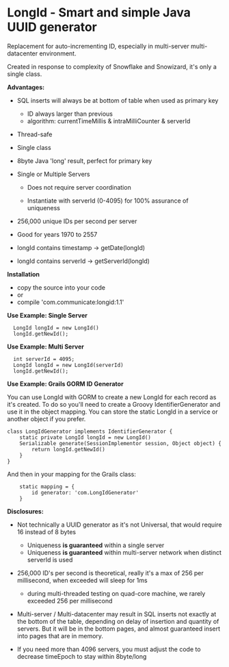 # LongId - Smart and simple Java UUID generator

Replacement for auto-incrementing ID, especially in multi-server multi-datacenter environment.

Created in response to complexity of Snowflake and Snowizard, it's only a single class.

**Advantages:**

- SQL inserts will always be at bottom of table when used as primary key
  - ID always larger than previous
  - algorithm: currentTimeMillis & intraMilliCounter & serverId

- Thread-safe
  
- Single class

- 8byte Java 'long' result, perfect for primary key

- Single or Multiple Servers 

  - Does not require server coordination

  - Instantiate with serverId (0-4095) for 100% assurance of uniqueness

- 256,000 unique IDs per second per server

- Good for years 1970 to 2557

- longId contains timestamp -> getDate(longId) 

- longId contains serverId  -> getServerId(longId) 


**Installation**

- copy the source into your code
- or
- compile 'com.communicate:longid:1.1'

**Use Example: Single Server**
```
  LongId longId = new LongId()
  longId.getNewId();
```

**Use Example: Multi Server**
```
  int serverId = 4095;
  LongId longId = new LongId(serverId)
  longId.getNewId();
```


**Use Example: Grails GORM ID Generator**

You can use LongId with GORM to create a new LongId for each record as it's created. To do so you'll need to create a Groovy IdentifierGenerator and use it in the object mapping. You can store the static LongId in a service or another object if you prefer.

```
class LongIdGenerator implements IdentifierGenerator {
    static private LongId longId = new LongId()
    Serializable generate(SessionImplementor session, Object object) {
        return longId.getNewId()
    }
}
```

And then in your mapping for the Grails class:

```
    static mapping = {
        id generator: 'com.LongIdGenerator'
    }
```


**Disclosures:**

- Not technically a UUID generator as it's not Universal, that would require 16 instead of 8 bytes
  - Uniqueness __is guaranteed__ within a single server
  - Uniqueness __is guaranteed__ within multi-server network when distinct serverId is used

- 256,000 ID's per second is theoretical, really it's a max of 256 per millisecond, when exceeded will sleep for 1ms
  - during multi-threaded testing on quad-core machine, we rarely exceeded 256 per millisecond

- Multi-server / Multi-datacenter may result in SQL inserts not exactly at the bottom of the table, depending on delay of insertion and quantity of servers.  But it will be in the bottom pages, and almost guaranteed insert into pages that are in memory.

- If you need more than 4096 servers, you must adjust the code to decrease timeEpoch to stay within 8byte/long
